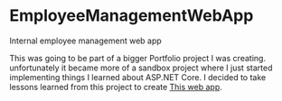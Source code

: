 # EmployeeManagementWebApp
Internal employee management web app

This was going to be part of a bigger Portfolio project I was creating. unfortunately it became more of a sandbox project where I just started implementing things I learned about ASP.NET Core. I decided to take lessons learned from this project to create [This web app](https://github.com/MartinKAtGitHub/MyResume.WebApp).
